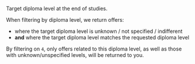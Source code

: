 Target diploma level at the end of studies.

When filtering by diploma level, we return offers:

- where the target diploma level is unknown / not specified / indifferent
- **and** where the target diploma level matches the requested diploma level

By filtering on `4`, only offers related to this diploma level, as well as those with unknown/unspecified levels, will be returned to you.
